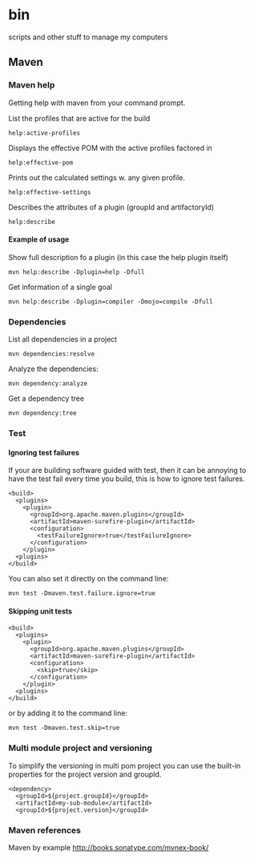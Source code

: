 bin
===
scripts and other stuff to manage my computers

## Maven

### Maven help
Getting help with maven from your command prompt.

List the profiles that are active for the build
```
help:active-profiles
```

Displays the effective POM with the active profiles factored in
```
help:effective-pom
```

Prints out the calculated settings w. any given profile.
```
help:effective-settings
```

Describes the attributes of a plugin (groupId and artifactoryId)
```
help:describe
```

#### Example of usage
Show full description fo a plugin (in this case the help plugin itself)
```
mvn help:describe -Dplugin=help -Dfull
```

Get information of a single goal
```
mvn help:describe -Dplugin=compiler -Dmojo=compile -Dfull
```

### Dependencies
List all dependencies in a project
```
mvn dependencies:resolve
```

Analyze the dependencies:
```
mvn dependency:analyze
```

Get a dependency tree
```
mvn dependency:tree
```

### Test
#### Ignoring test failures
If your are building software guided with test, then it can be annoying to have the test fail every time you build, this is how to ignore test failures.
```
<build>
  <plugins>
    <plugin>
      <groupId>org.apache.maven.plugins</groupId>
      <artifactId>maven-surefire-plugin</artifactId>
      <configuration>
        <testFailureIgnore>true</testFailureIgnore>
      </configuration>
    </plugin>
  <plugins>
</build>
```

You can also set it directly on the command line:
```
mvn test -Dmaven.test.failure.ignore=true
```

#### Skipping unit tests
```
<build>
  <plugins>
    <plugin>
      <groupId>org.apache.maven.plugins</groupId>
      <artifactId>maven-surefire-plugin</artifactId>
      <configuration>
        <skip>true</skip>
      </configuration>
    </plugin>
  <plugins>
</build>
```

or by adding it to the command line:
```
mvn test -Dmaven.test.skip=true
```
### Multi module project and versioning
To simplify the versioning in multi pom project you can use the built-in properties for the project version and groupId.
```
<dependency>
  <groupId>${project.groupId}</groupId>
  <artifactId>my-sub-module</artifactId>
  <groupId>${project.version}</groupId>
```

### Maven references
Maven by example http://books.sonatype.com/mvnex-book/
